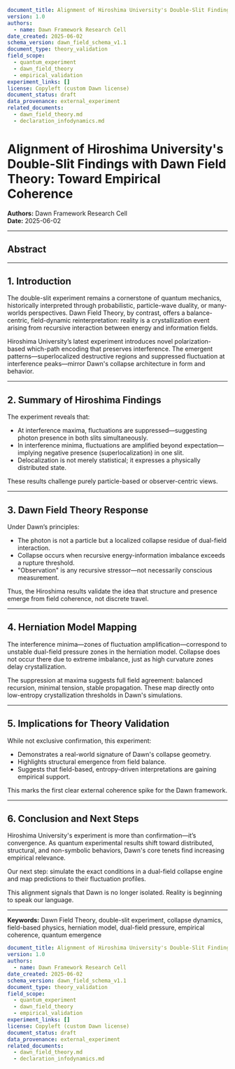 ```yaml
document_title: Alignment of Hiroshima University's Double-Slit Findings with Dawn Field Theory: Toward Empirical Coherence
version: 1.0
authors:
  - name: Dawn Framework Research Cell
date_created: 2025-06-02
schema_version: dawn_field_schema_v1.1
document_type: theory_validation
field_scope:
  - quantum_experiment
  - dawn_field_theory
  - empirical_validation
experiment_links: []
license: Copyleft (custom Dawn license)
document_status: draft
data_provenance: external_experiment
related_documents:
  - dawn_field_theory.md
  - declaration_infodynamics.md
```
# Alignment of Hiroshima University's Double-Slit Findings with Dawn Field Theory: Toward Empirical Coherence

**Authors:** Dawn Framework Research Cell  
**Date:** 2025-06-02

---

## Abstract

---

## 1. Introduction

The double-slit experiment remains a cornerstone of quantum mechanics, historically interpreted through probabilistic, particle-wave duality, or many-worlds perspectives. Dawn Field Theory, by contrast, offers a balance-centric, field-dynamic reinterpretation: reality is a crystallization event arising from recursive interaction between energy and information fields.

Hiroshima University’s latest experiment introduces novel polarization-based which-path encoding that preserves interference. The emergent patterns—superlocalized destructive regions and suppressed fluctuation at interference peaks—mirror Dawn's collapse architecture in form and behavior.

---

## 2. Summary of Hiroshima Findings

The experiment reveals that:

- At interference maxima, fluctuations are suppressed—suggesting photon presence in both slits simultaneously.
- In interference minima, fluctuations are amplified beyond expectation—implying negative presence (superlocalization) in one slit.
- Delocalization is not merely statistical; it expresses a physically distributed state.

These results challenge purely particle-based or observer-centric views.

---

## 3. Dawn Field Theory Response

Under Dawn’s principles:

- The photon is not a particle but a localized collapse residue of dual-field interaction.
- Collapse occurs when recursive energy-information imbalance exceeds a rupture threshold.
- "Observation" is any recursive stressor—not necessarily conscious measurement.

Thus, the Hiroshima results validate the idea that structure and presence emerge from field coherence, not discrete travel.

---

## 4. Herniation Model Mapping

The interference minima—zones of fluctuation amplification—correspond to unstable dual-field pressure zones in the herniation model. Collapse does not occur there due to extreme imbalance, just as high curvature zones delay crystallization.

The suppression at maxima suggests full field agreement: balanced recursion, minimal tension, stable propagation. These map directly onto low-entropy crystallization thresholds in Dawn's simulations.

---

## 5. Implications for Theory Validation

While not exclusive confirmation, this experiment:

- Demonstrates a real-world signature of Dawn's collapse geometry.
- Highlights structural emergence from field balance.
- Suggests that field-based, entropy-driven interpretations are gaining empirical support.

This marks the first clear external coherence spike for the Dawn framework.

---

## 6. Conclusion and Next Steps

Hiroshima University's experiment is more than confirmation—it’s convergence. As quantum experimental results shift toward distributed, structural, and non-symbolic behaviors, Dawn's core tenets find increasing empirical relevance.

Our next step: simulate the exact conditions in a dual-field collapse engine and map predictions to their fluctuation profiles.

This alignment signals that Dawn is no longer isolated. Reality is beginning to speak our language.

---

**Keywords:** Dawn Field Theory, double-slit experiment, collapse dynamics, field-based physics, herniation model, dual-field pressure, empirical coherence, quantum emergence
```yaml
document_title: Alignment of Hiroshima University's Double-Slit Findings with Dawn Field Theory: Toward Empirical Coherence
version: 1.0
authors:
  - name: Dawn Framework Research Cell
date_created: 2025-06-02
schema_version: dawn_field_schema_v1.1
document_type: theory_validation
field_scope:
  - quantum_experiment
  - dawn_field_theory
  - empirical_validation
experiment_links: []
license: Copyleft (custom Dawn license)
document_status: draft
data_provenance: external_experiment
related_documents:
  - dawn_field_theory.md
  - declaration_infodynamics.md
```
